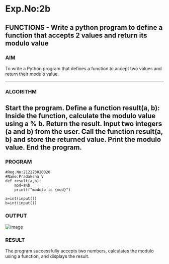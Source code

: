# Exp.No:2b  
## FUNCTIONS - Write a python program to define a function that accepts 2 values and return its  modulo value  

### AIM  
To write a Python program that defines a function to accept two values and return their modulo value.

---

### ALGORITHM

Start the program.
Define a function result(a, b):
Inside the function, calculate the modulo value using a % b.
Return the result.
Input two integers (a and b) from the user.
Call the function result(a, b) and store the returned value.
Print the modulo value.
End the program.
---

### PROGRAM
```
#Reg.No:212223020020
#Name:Pradaksha V
def result(a,b):
    mod=a%b
    print(f"modulo is {mod}")

a=int(input())
b=int(input())

```
### OUTPUT
![image](https://github.com/user-attachments/assets/06ce6ad0-5d05-40f2-8da2-b70966ea7a6d)

### RESULT
The program successfully accepts two numbers, calculates the modulo using a function, and displays the result.

